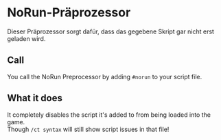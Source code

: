 # NoRun-Präprozessor

Dieser Präprozessor sorgt dafür, dass das gegebene Skript gar nicht erst geladen wird.

## Call

You call the NoRun Preprocessor by adding `#norun` to your script file.

## What it does

It completely disables the script it's added to from being loaded into the game.  
Though `/ct syntax` will still show script issues in that file!